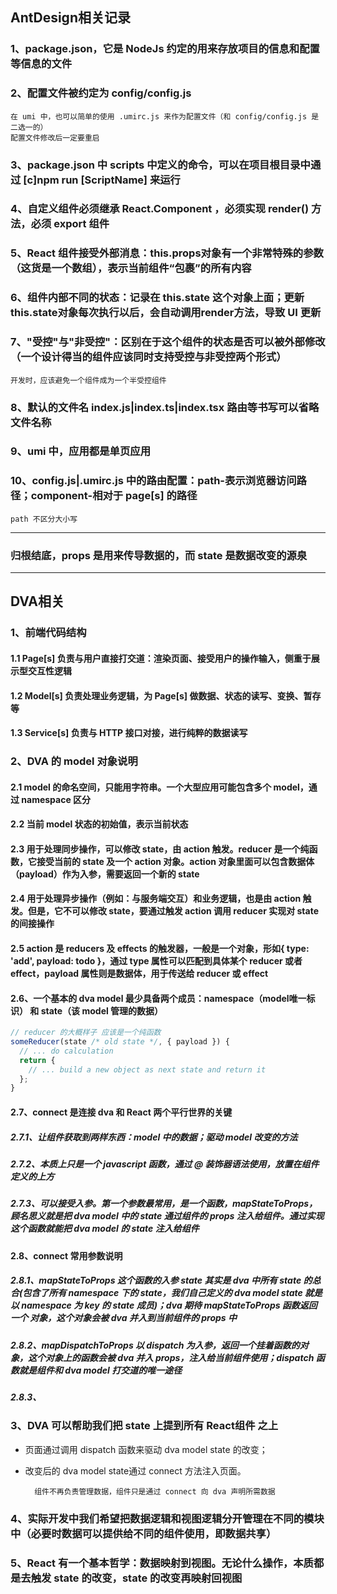 ## AntDesign相关记录
### 1、package.json，它是 NodeJs 约定的用来存放项目的信息和配置等信息的文件
### 2、配置文件被约定为 config/config.js
    在 umi 中，也可以简单的使用 .umirc.js 来作为配置文件（和 config/config.js 是二选一的）
    配置文件修改后一定要重启
### 3、package.json 中 scripts 中定义的命令，可以在项目根目录中通过 [c]npm run [ScriptName] 来运行
### 4、自定义组件必须继承 React.Component ，必须实现 render() 方法，必须 export 组件
### 5、React 组件接受外部消息：this.props对象有一个非常特殊的参数（这货是一个数组），表示当前组件“包裹”的所有内容
### 6、组件内部不同的状态：记录在 this.state 这个对象上面；更新this.state对象每次执行以后，会自动调用render方法，导致 UI 更新
### 7、"受控"与"非受控"：区别在于这个组件的状态是否可以被外部修改（一个设计得当的组件应该同时支持受控与非受控两个形式）
    开发时，应该避免一个组件成为一个半受控组件
### 8、默认的文件名 index.js|index.ts|index.tsx 路由等书写可以省略文件名称
### 9、umi 中，应用都是单页应用
### 10、config.js|.umirc.js 中的路由配置：path-表示浏览器访问路径；component-相对于 page[s] 的路径
    path 不区分大小写
    
---
### 归根结底，props 是用来传导数据的，而 state 是数据改变的源泉
  
---
## DVA相关

### 1、前端代码结构
#### 1.1 Page[s] 负责与用户直接打交道：渲染页面、接受用户的操作输入，侧重于展示型交互性逻辑
#### 1.2 Model[s] 负责处理业务逻辑，为 Page[s] 做数据、状态的读写、变换、暂存等
#### 1.3 Service[s] 负责与 HTTP 接口对接，进行纯粹的数据读写

### 2、DVA 的 model 对象说明
#### 2.1 model 的命名空间，只能用字符串。一个大型应用可能包含多个 model，通过 namespace 区分
#### 2.2 当前 model 状态的初始值，表示当前状态
#### 2.3 用于处理同步操作，可以修改 state，由 action 触发。reducer 是一个纯函数，它接受当前的 state 及一个 action 对象。action 对象里面可以包含数据体（payload）作为入参，需要返回一个新的 state
#### 2.4 用于处理异步操作（例如：与服务端交互）和业务逻辑，也是由 action 触发。但是，它不可以修改 state，要通过触发 action 调用 reducer 实现对 state 的间接操作
#### 2.5 action 是 reducers 及 effects 的触发器，一般是一个对象，形如{ type: 'add', payload: todo }，通过 type 属性可以匹配到具体某个 reducer 或者 effect，payload 属性则是数据体，用于传送给 reducer 或 effect
#### 2.6、一个基本的 dva model 最少具备两个成员：namespace（model唯一标识） 和 state（该 model 管理的数据）
```javascript
// reducer 的大概样子 应该是一个纯函数
someReducer(state /* old state */, { payload }) {
  // ... do calculation
  return {
    // ... build a new object as next state and return it
  };
}
```
#### 2.7、connect 是连接 dva 和 React 两个平行世界的关键
##### 2.7.1、让组件获取到两样东西：model 中的数据；驱动 model 改变的方法
##### 2.7.2、本质上只是一个 javascript 函数，通过 @ 装饰器语法使用，放置在组件定义的上方
##### 2.7.3、可以接受入参。第一个参数最常用，是一个函数，mapStateToProps，顾名思义就是把 dva model 中的 state 通过组件的 props 注入给组件。通过实现这个函数就能把 dva model 的 state 注入给组件
#### 2.8、connect 常用参数说明
##### 2.8.1、mapStateToProps 这个函数的入参 state 其实是 dva 中所有 state 的总合(包含了所有 namespace 下的 state，我们自己定义的 dva model state 就是以 namespace 为 key 的 state 成员)；dva 期待 mapStateToProps 函数返回一个 对象，这个对象会被 dva 并入到当前组件的 props 中
##### 2.8.2、mapDispatchToProps 以 dispatch 为入参，返回一个挂着函数的对象，这个对象上的函数会被 dva 并入 props，注入给当前组件使用；dispatch 函数就是组件和 dva model 打交道的唯一途径
##### 2.8.3、
### 3、DVA 可以帮助我们把 state 上提到所有 React组件 之上
- 页面通过调用 dispatch 函数来驱动 dva model state 的改变；
- 改变后的 dva model state通过 connect 方法注入页面。
   
        组件不再负责管理数据，组件只是通过 connect 向 dva 声明所需数据 
### 4、实际开发中我们希望把数据逻辑和视图逻辑分开管理在不同的模块中（必要时数据可以提供给不同的组件使用，即数据共享）
### 5、React 有一个基本哲学：数据映射到视图。无论什么操作，本质都是去触发 state 的改变，state 的改变再映射回视图
